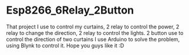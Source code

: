 # Esp8266_6Relay_2Button
That project I use to control my curtains, 2 relay to control the power, 2 relay to change the direction, 2 relay to control the lights. 2 button use to control the direction of two curtains
I use Arduino to solve the problem, using Blynk to control it.
Hope you guys like it :D 
